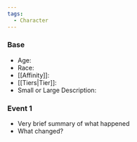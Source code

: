 ```yaml
---
tags:
  - Character
---
```

### Base
- Age:
- Race:
- [[Affinity]]:
- [[Tiers|Tier]]:
- Small or Large Description:
### Event 1
- Very brief summary of what happened
- What changed?